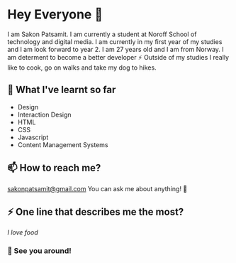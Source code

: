 # Hey Everyone 👋

I am Sakon Patsamit. I am currently a student at Noroff School of technology and digital media. I am currently in my first year of my studies and I am look forward to year 2. I am 27 years old and I am from Norway. I am determent to become a better developer ⚡ Outside of my studies I really like to cook, go on walks and take my dog to hikes. 


## 🌱 What I've learnt so far

* Design
* Interaction Design
* HTML
* CSS
* Javascript
* Content Management Systems

## 📫 How to reach me?
sakonpatsamit@gmail.com
You can ask me about anything! 💬

## ⚡ One line that describes me the most?
*I love food*

### 👋 See you around!

<!--
**sakonpatsamit/sakonpatsamit** is a ✨ _special_ ✨ repository because its `README.md` (this file) appears on your GitHub profile.

